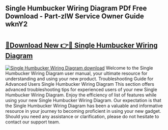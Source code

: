 ## Single Humbucker Wiring Diagram PDf Free Download - Part-zlW Service Owner Guide wknY2

# <h2><a href="http://dfic20.blite.top/?on=Single+Humbucker+Wiring+Diagram">🔗Download New 👉🔴 Single Humbucker Wiring Diagram</a></h2>

[![Single Humbucker Wiring Diagram download](https://i.imgur.com/lujVjoI.png)](http://dfic20.blite.top/?on=Single+Humbucker+Wiring+Diagram)
Welcome to the Single Humbucker Wiring Diagram user manual, your ultimate resource for understanding and using your new product. Troubleshooting Guide for Advanced Users Single Humbucker Wiring Diagram This section offers advanced troubleshooting tips for experienced users of your new Single Humbucker Wiring Diagram. Enjoy the efficiency of list of features while using your new Single Humbucker Wiring Diagram. Our expectation is that the Single Humbucker Wiring Diagram has been a valuable and informative resource in your journey to becoming proficient in using your new gadget. Should you need any assistance or clarification, please do not hesitate to contact our support team.
